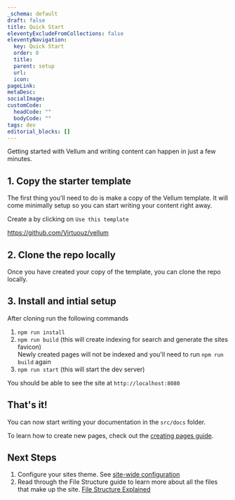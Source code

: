 ```yaml
---
_schema: default
draft: false
title: Quick Start
eleventyExcludeFromCollections: false
eleventyNavigation:
  key: Quick Start 
  order: 0
  title:
  parent: setup
  url:
  icon:
pageLink: 
metaDesc: 
socialImage:
customCode:
  headCode: ""
  bodyCode: ""
tags: dev
editorial_blocks: []
---
```

Getting started with Vellum and writing content can happen in just a few minutes.

## 1. Copy the starter template
The first thing you'll need to do is make a copy of the Vellum template. It will come minimally setup so you can start writing your content right away.

Create a by clicking on `Use this template`

https://github.com/Virtuouz/vellum

## 2. Clone the repo locally
Once you have created your copy of the template, you can clone the repo locally.

## 3. Install and intial setup
After cloning run the following commands

1. `npm run install`
2. `npm run build` (this will create indexing for search and generate the sites favicon) <br> Newly created pages will not be indexed and you'll need to run `npm run build` again
3. `npm run start` (this will start the dev server)

You should be able to see the site at `http://localhost:8080`

## That's it!
You can now start writing your documentation in the `src/docs` folder. 

To learn how to create new pages, check out the [creating pages guide](src/docs/developer-guide/authoring/creating-pages.md).

## Next Steps
1. Configure your sites theme. See [site-wide configuration](src/docs/developer-guide/site-wide.md)
2. Read through the File Structure guide to learn more about all the files that make up the site. [File Structure Explained](src/docs/developer-guide/file-structure.md)